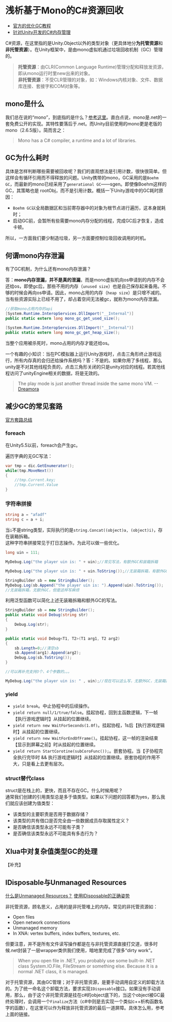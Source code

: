 # 浅析基于Mono的C\#资源回收

* [官方的优化GC教程](https://unity3d.com/learn/tutorials/topics/performance-optimization/optimizing-garbage-collection-unity-games)
* [针对Unity开发的C\#内存管理](http://blog.csdn.net/ywjun0919/article/details/50688112)

C\#资源，在这里指的是Unity.Object以外的类型对象（更具体地分**为托管资源**和**非托管资源**）。在Unity框架中，是由mono虚拟机通过垃圾回收机制（GC）管理的。

> **托管资源**：由CLR\(Common Language Runtime\)管理分配和释放发资源，即从mono运行时里new出来的对象。  
> **非托管资源**：不受CLR管理的对象，如：Windows内核对象、文件、数据库连接、套接字和COM对象等。

## mono是什么

我们总在说的“mono”，到底指的是什么？[参考这里](http://www.mono-project.com/docs/about-mono/)。直白点说，mono是.net的一套免费公开的实现。其特性要落后于.net。而Unity目前使用的mono更是老版的mono（2.6.5版）。简而言之：

> Mono has a C\# compiler, a runtime and a lot of libraries.



## GC为什么耗时

具体是怎样判断哪些需要被回收呢？我们的直观想法是引用计数，很快很简单。但这样会有循环引用而不得释放的问题。Unity携带的mono，GC采用的是`Boehm GC`，而最新的mono已经采用了`generational GC`——sgen。即使像Boehm这样的GC，其策略也是 rootObj，而不是引用计数。概括一下Unity游戏中的GC耗时原因：

* `Boehm GC`以全局数据区和当前寄存器中的对象为根节点进行遍历，这本身就耗时；
* 启动GC前，会暂所有些需要mono内存分配的线程，完成GC后才恢复，造成卡顿。

所以，一方面我们要少制造垃圾，另一方面要控制垃圾回收调用的时机。

## 何谓mono内存泄漏

有了GC机制，为什么还有mono内存泄漏？

答：**mono内存泄漏，并不是真的泄漏**，而是mono虚拟机向os申请到的内存不会还给os，即使gc后，那些不用的内存（`unused size`）也是自己保存起来备用。不够的时候会再向os申请。因此，mono占用的内存（`heap size`）是只增不减的。当有些资源实际上已经不用了，却占着空间无法被gc，就称为mono内存泄漏。

```csharp
//获取mono占用内存的api
[System.Runtime.InteropServices.DllImport("__Internal")]
public static extern long mono_gc_get_used_size();

[System.Runtime.InteropServices.DllImport("__Internal")]
public static extern long mono_gc_get_heap_size();
```

当整个应用被杀死时，mono占用的内存才能还给os。

一个有趣的小知识：当在PC模拟器上运行Unity游戏时，点击三角形终止游戏运行，所有内存真的会归还给操作系统吗？答：不是的。如果你用了多线程，那么unity是不对其他线程负责的，点击三角形关闭的只是unity对应的线程。若其他线程访问了unityEngine相关的数据，将是无效的。

> The play mode is just another thread inside the same mono VM. --[Dreamora](https://forum.unity3d.com/threads/threading-causes-memory-leak.87652/)

## 减少GC的常见套路

[官方套路总结](https://unity3d.com/learn/tutorials/topics/performance-optimization/optimizing-garbage-collection-unity-games)

### foreach

在Unity5.5以前，foreach会产生gc。

遍历字典的无GC写法：

```csharp
var tmp = dic.GetEnumerator();
while(tmp.MoveNext())
{
    //tmp.Current.key;
    //tmp.Current.Value
}
```

### 字符串拼接

```csharp
string a = "afadf"
string c = a + i;
```

当`i`不是string类型，实际执行的是`string.Concat((object)a, (object)i)`，存在装箱拆箱。  
这种字符串拼接常见于打日志操作。为此可以做一些优化。

```csharp
long uin = 111;

MyDebug.Log("the player uin is: " + uin);//常见写法，有额外GC和装箱拆箱

MyDebug.Log("the player uin is: " + uin.ToString());//无装箱拆箱，有额外GC

StringBuilder sb = new StringBuilder();
MyDebug.Log(sb.Append("the player uin is: ").Append(uin).ToString()); 
//无装箱拆箱，无额外GC，但是这样写麻烦
```

利用泛型函数可以简化上述无装箱拆箱和额外GC的写法。

```csharp
StringBuilder sb = new StringBuilder();
public static void Debug(string str)
{
    Debug.Log(str);
}

public static void Debug<T1, T2>(T1 arg1, T2 arg2)
{
    sb.Length=0;//清空sb
    sb.Append(arg1).Append(arg2);
    Debug.Log(sb.ToString());
}

//可以再补充支持3个、4个参数的。。。

MyDebug.Log("the player uin is: " , uin);//现在可以这么写，无额外GC，无装箱拆箱
```

### yield

- `yield break`。中止协程中的后续操作。
- `yield return null/1/true/false`。挂起协程，回到主函数逻辑，下一帧【执行游戏逻辑时】从挂起的位置继续。
- `yield return new WaitForSeconds(1.0f)`。挂起协程，1s后【执行游戏逻辑时】从挂起的位置继续。
- `yield return new WaitForEndOfFrame()`。挂起协程，这一帧的渲染结束【显示到屏幕之前】时从挂起的位置继续。
- `yield return StartCorotine(subCoroFunc());`。嵌套协程。当【子协程完全执行完毕时 && 执行游戏逻辑时】从挂起的位置继续。嵌套协程的作用不大，只是看上去更有层次。
 

### struct替代class

struct是在栈上的，更快，而且不存在GC。什么时候用呢？  
通常我们创建的引用类型总是多于值类型。如果以下问题的回答都为yes，那么我们就应该创建为值类型：

* 该类型的主要职责是否用于数据存储？
* 该类型的共有借口是否完全由一些数据成员存取属性定义？
* 是否确信该类型永远不可能有子类？
* 是否确信该类型永远不可能具有多态行为？

## Xlua中对复杂值类型GC的处理

【补充】

## IDisposable与Unmanaged Resources

[什么是Unmanaged Resources？](https://stackoverflow.com/questions/3433197/what-exactly-are-unmanaged-resources)
[使用IDisposable的正确姿势](https://stackoverflow.com/questions/538060/proper-use-of-the-idisposable-interface)

非托管资源，顾名思义，占用的是非托管堆上的内存。常见的非托管资源如：

- Open files
- Open network connections
- Unmanaged memory
- In XNA: vertex buffers, index buffers, textures, etc.

但要注意，并不是所有文件读写操作都是在与非托管资源直接打交道，很多时候.net封装了一层wrapper类供我们使用，暗地里完成了很多“dirty work”。

> When you open file in .NET, you probably use some built-in .NET class System.IO.File, FileStream or something else. Because it is a normal .NET class, it is managed.

对于托管资源，其由GC管理；对于非托管资源，是要手动调用自定义的卸载方法的。为了统一命名这个卸载方法，要求实现`IDisposable`接口。如果没有手动调用，那么，由于这个非托管资源是挂在c#的object底下的，当这个object被GC最终处理时，会调用一个`Finalize`方法（c#中则是去实现一个类似c++析构函数名字的函数），在这里可以作为释放非托管资源的最后一道屏障。具体怎么用，参考上面的链接。

